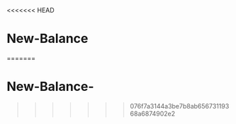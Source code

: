 <<<<<<< HEAD
# New-Balance
=======

# New-Balance-
>>>>>>> 076f7a3144a3be7b8ab65673119368a6874902e2
